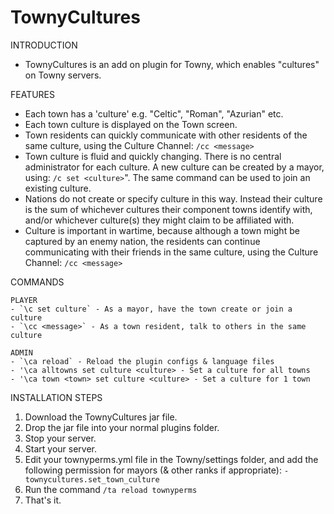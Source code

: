 # TownyCultures

INTRODUCTION
- TownyCultures is an add on plugin for Towny, which enables "cultures" on Towny servers.
 
FEATURES
- Each town has a 'culture' e.g. "Celtic", "Roman", "Azurian" etc.
- Each town culture is displayed on the Town screen.
- Town residents can quickly communicate with other residents of the same culture,
  using the Culture Channel: `/cc <message>`
- Town culture is fluid and quickly changing. 
  There is no central administrator for each culture.
  A new culture can be created by a mayor, using: `/c set <culture>`".
  The same command can be used to join an existing culture.
- Nations do not create or specify culture in this way.
  Instead their culture is the sum of whichever cultures 
  their component towns identify with, 
  and/or whichever culture(s) they might claim to be affiliated with.
- Culture is important in wartime,
  because although a town might be captured by an enemy nation,
  the residents can continue communicating with their friends in the same culture,
  using the Culture Channel: `/cc <message>`

COMMANDS

    PLAYER
    - `\c set culture` - As a mayor, have the town create or join a culture
    - `\cc <message>` - As a town resident, talk to others in the same culture

    ADMIN
    - `\ca reload` - Reload the plugin configs & language files
    - '\ca alltowns set culture <culture> - Set a culture for all towns
    - '\ca town <town> set culture <culture> - Set a culture for 1 town
      
INSTALLATION STEPS
1. Download the TownyCultures jar file.
2. Drop the jar file into your normal plugins folder.
3. Stop your server.
4. Start your server.
5. Edit your townyperms.yml file in the Towny/settings folder, 
   and add the following permission for mayors (& other ranks if appropriate):
   `- townycultures.set_town_culture`
6. Run the command `/ta reload townyperms`   
7. That's it.
